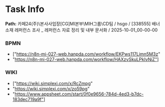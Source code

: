 # Task Info

**Path:** 카페24(주)\본사사업장\[CG]MI본부\MIH그룹\CD팀 / hsgo / [338555] 배너 소재 레퍼런스 조사 _ 레퍼런스 자료 정리 및 내부 문서화 / 2025-10-01_00-00-00

### BPMN
- ["https://n8n-mi-027-web.hanpda.com/workflow/EKPws117Limn5M3z"
- "https://n8n-mi-027-web.hanpda.com/workflow/HAXzvSkuLPkIvNiZ"]

### WIKI
- ["https://wiki.simplexi.com/x/RcZmpg"
- "https://wiki.simplexi.com/x/zo59pg"
- "https://www.appsheet.com/start/0f0e9656-784d-4ed3-b7dc-183dec719a9f"]

